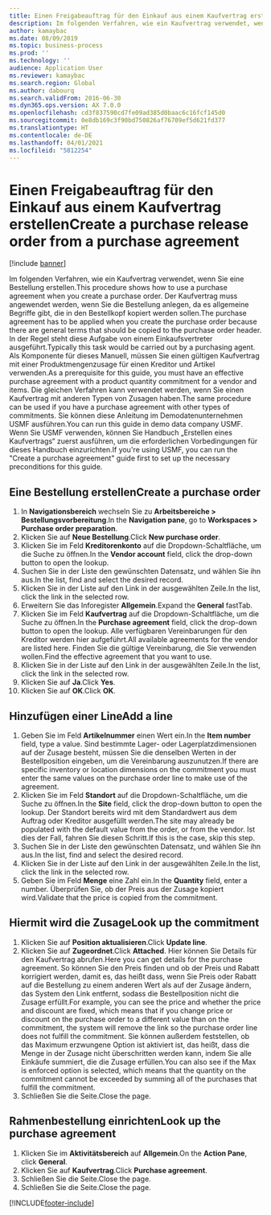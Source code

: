 ```yaml
---
title: Einen Freigabeauftrag für den Einkauf aus einem Kaufvertrag erstellen
description: Im folgenden Verfahren, wie ein Kaufvertrag verwendet, wenn Sie eine Bestellung erstellen.
author: kamaybac
ms.date: 08/09/2019
ms.topic: business-process
ms.prod: ''
ms.technology: ''
audience: Application User
ms.reviewer: kamaybac
ms.search.region: Global
ms.author: dabourq
ms.search.validFrom: 2016-06-30
ms.dyn365.ops.version: AX 7.0.0
ms.openlocfilehash: cd3f837590cd7fe09ad385d0baac6c16fcf145d0
ms.sourcegitcommit: 0e8db169c3f90bd750826af76709ef5d621fd377
ms.translationtype: HT
ms.contentlocale: de-DE
ms.lasthandoff: 04/01/2021
ms.locfileid: "5812254"
---
```

# <a name="create-a-purchase-release-order-from-a-purchase-agreement"></a><span data-ttu-id="44de7-103">Einen Freigabeauftrag für den Einkauf aus einem Kaufvertrag erstellen</span><span class="sxs-lookup"><span data-stu-id="44de7-103">Create a purchase release order from a purchase agreement</span></span>

[!include [banner](../../includes/banner.md)]

<span data-ttu-id="44de7-104">Im folgenden Verfahren, wie ein Kaufvertrag verwendet, wenn Sie eine Bestellung erstellen.</span><span class="sxs-lookup"><span data-stu-id="44de7-104">This procedure shows how to use a purchase agreement when you create a purchase order.</span></span> <span data-ttu-id="44de7-105">Der Kaufvertrag muss angewendet werden, wenn Sie die Bestellung anlegen, da es allgemeine Begriffe gibt, die in den Bestellkopf kopiert werden sollen.</span><span class="sxs-lookup"><span data-stu-id="44de7-105">The purchase agreement has to be applied when you create the purchase order because there are general terms that should be copied to the purchase order header.</span></span> <span data-ttu-id="44de7-106">In der Regel steht diese Aufgabe von einem Einkaufsvertreter ausgeführt.</span><span class="sxs-lookup"><span data-stu-id="44de7-106">Typically this task would be carried out by a purchasing agent.</span></span> <span data-ttu-id="44de7-107">Als Komponente für dieses Manuell, müssen Sie einen gültigen Kaufvertrag mit einer Produktmengenzusage für einen Kreditor und Artikel verwenden.</span><span class="sxs-lookup"><span data-stu-id="44de7-107">As a prerequisite for this guide, you must have an effective purchase agreement with a product quantity commitment for a vendor and items.</span></span> <span data-ttu-id="44de7-108">Die gleichen Verfahren kann verwendet werden, wenn Sie einen Kaufvertrag mit anderen Typen von Zusagen haben.</span><span class="sxs-lookup"><span data-stu-id="44de7-108">The same procedure can be used if you have a purchase agreement with other types of commitments.</span></span> <span data-ttu-id="44de7-109">Sie können diese Anleitung im Demodatenunternehmen USMF ausführen.</span><span class="sxs-lookup"><span data-stu-id="44de7-109">You can run this guide in demo data company USMF.</span></span> <span data-ttu-id="44de7-110">Wenn Sie USMF verwenden, können Sie Handbuch „Erstellen eines Kaufvertrags“ zuerst ausführen, um die erforderlichen Vorbedingungen für dieses Handbuch einzurichten.</span><span class="sxs-lookup"><span data-stu-id="44de7-110">If you're using USMF, you can run the "Create a purchase agreement" guide first to set up the necessary preconditions for this guide.</span></span>


## <a name="create-a-purchase-order"></a><span data-ttu-id="44de7-111">Eine Bestellung erstellen</span><span class="sxs-lookup"><span data-stu-id="44de7-111">Create a purchase order</span></span>
1. <span data-ttu-id="44de7-112">In **Navigationsbereich** wechseln Sie zu **Arbeitsbereiche > Bestellungsvorbereitung**.</span><span class="sxs-lookup"><span data-stu-id="44de7-112">In the **Navigation pane**, go to **Workspaces > Purchase order preparation**.</span></span> 
2. <span data-ttu-id="44de7-113">Klicken Sie auf **Neue Bestellung**.</span><span class="sxs-lookup"><span data-stu-id="44de7-113">Click **New purchase order**.</span></span>
3. <span data-ttu-id="44de7-114">Klicken Sie im Feld **Kreditorenkonto** auf die Dropdown-Schaltfläche, um die Suche zu öffnen.</span><span class="sxs-lookup"><span data-stu-id="44de7-114">In the **Vendor account** field, click the drop-down button to open the lookup.</span></span>
4. <span data-ttu-id="44de7-115">Suchen Sie in der Liste den gewünschten Datensatz, und wählen Sie ihn aus.</span><span class="sxs-lookup"><span data-stu-id="44de7-115">In the list, find and select the desired record.</span></span>
5. <span data-ttu-id="44de7-116">Klicken Sie in der Liste auf den Link in der ausgewählten Zeile.</span><span class="sxs-lookup"><span data-stu-id="44de7-116">In the list, click the link in the selected row.</span></span>
6. <span data-ttu-id="44de7-117">Erweitern Sie das Inforegister **Allgemein**.</span><span class="sxs-lookup"><span data-stu-id="44de7-117">Expand the **General** fastTab.</span></span>
7. <span data-ttu-id="44de7-118">Klicken Sie im Feld **Kaufvertrag** auf die Dropdown-Schaltfläche, um die Suche zu öffnen.</span><span class="sxs-lookup"><span data-stu-id="44de7-118">In the **Purchase agreement** field, click the drop-down button to open the lookup.</span></span> <span data-ttu-id="44de7-119">Alle verfügbaren Vereinbarungen für den Kreditor werden hier aufgeführt.</span><span class="sxs-lookup"><span data-stu-id="44de7-119">All available agreements for the vendor are listed here.</span></span> <span data-ttu-id="44de7-120">Finden Sie die gültige Vereinbarung, die Sie verwenden wollen.</span><span class="sxs-lookup"><span data-stu-id="44de7-120">Find the effective agreement that you want to use.</span></span>  
8. <span data-ttu-id="44de7-121">Klicken Sie in der Liste auf den Link in der ausgewählten Zeile.</span><span class="sxs-lookup"><span data-stu-id="44de7-121">In the list, click the link in the selected row.</span></span>
9. <span data-ttu-id="44de7-122">Klicken Sie auf **Ja**.</span><span class="sxs-lookup"><span data-stu-id="44de7-122">Click **Yes**.</span></span>
10. <span data-ttu-id="44de7-123">Klicken Sie auf **OK**.</span><span class="sxs-lookup"><span data-stu-id="44de7-123">Click **OK**.</span></span>

## <a name="add-a-line"></a><span data-ttu-id="44de7-124">Hinzufügen einer Line</span><span class="sxs-lookup"><span data-stu-id="44de7-124">Add a line</span></span>
1. <span data-ttu-id="44de7-125">Geben Sie im Feld **Artikelnummer** einen Wert ein.</span><span class="sxs-lookup"><span data-stu-id="44de7-125">In the **Item number** field, type a value.</span></span> <span data-ttu-id="44de7-126">Sind bestimmte Lager- oder Lagerplatzdimensionen auf der Zusage besteht, müssen Sie die denselben Werten in der Bestellposition eingeben, um die Vereinbarung auszunutzen.</span><span class="sxs-lookup"><span data-stu-id="44de7-126">If there are specific inventory or location dimensions on the commitment you must enter the same values on the purchase order line to make use of the agreement.</span></span>  
2. <span data-ttu-id="44de7-127">Klicken Sie im Feld **Standort** auf die Dropdown-Schaltfläche, um die Suche zu öffnen.</span><span class="sxs-lookup"><span data-stu-id="44de7-127">In the **Site** field, click the drop-down button to open the lookup.</span></span> <span data-ttu-id="44de7-128">Der Standort bereits wird mit dem Standardwert aus dem Auftrag oder Kreditor ausgefüllt werden.</span><span class="sxs-lookup"><span data-stu-id="44de7-128">The site may already be populated with the default value from the order, or from the vendor.</span></span> <span data-ttu-id="44de7-129">Ist dies der Fall, fahren Sie diesen Schritt.</span><span class="sxs-lookup"><span data-stu-id="44de7-129">If this is the case, skip this step.</span></span>  
3. <span data-ttu-id="44de7-130">Suchen Sie in der Liste den gewünschten Datensatz, und wählen Sie ihn aus.</span><span class="sxs-lookup"><span data-stu-id="44de7-130">In the list, find and select the desired record.</span></span>
4. <span data-ttu-id="44de7-131">Klicken Sie in der Liste auf den Link in der ausgewählten Zeile.</span><span class="sxs-lookup"><span data-stu-id="44de7-131">In the list, click the link in the selected row.</span></span>
5. <span data-ttu-id="44de7-132">Geben Sie im Feld **Menge** eine Zahl ein.</span><span class="sxs-lookup"><span data-stu-id="44de7-132">In the **Quantity** field, enter a number.</span></span> <span data-ttu-id="44de7-133">Überprüfen Sie, ob der Preis aus der Zusage kopiert wird.</span><span class="sxs-lookup"><span data-stu-id="44de7-133">Validate that the price is copied from the commitment.</span></span>  

## <a name="look-up-the-commitment"></a><span data-ttu-id="44de7-134">Hiermit wird die Zusage</span><span class="sxs-lookup"><span data-stu-id="44de7-134">Look up the commitment</span></span>
1. <span data-ttu-id="44de7-135">Klicken Sie auf **Position aktualisieren**.</span><span class="sxs-lookup"><span data-stu-id="44de7-135">Click **Update line**.</span></span>
2. <span data-ttu-id="44de7-136">Klicken Sie auf **Zugeordnet**.</span><span class="sxs-lookup"><span data-stu-id="44de7-136">Click **Attached**.</span></span> <span data-ttu-id="44de7-137">Hier können Sie Details für den Kaufvertrag abrufen.</span><span class="sxs-lookup"><span data-stu-id="44de7-137">Here you can get details for the purchase agreement.</span></span> <span data-ttu-id="44de7-138">So können Sie den Preis finden und ob der Preis und Rabatt korrigiert werden, damit es, das heißt dass, wenn Sie Preis oder Rabatt auf die Bestellung zu einem anderen Wert als auf der Zusage ändern, das System den Link entfernt, sodass die Bestellposition nicht die Zusage erfüllt.</span><span class="sxs-lookup"><span data-stu-id="44de7-138">For example, you can see the price and whether the price and discount are fixed, which means that if you change price or discount on the purchase order to a different value than on the commitment, the system will remove the link so the purchase order line does not fulfill the commitment.</span></span> <span data-ttu-id="44de7-139">Sie können außerdem feststellen, ob das Maximum erzwungene Option ist aktiviert ist, das heißt, dass die Menge in der Zusage nicht überschritten werden kann, indem Sie alle Einkäufe summiert, die die Zusage erfüllen.</span><span class="sxs-lookup"><span data-stu-id="44de7-139">You can also see if the Max is enforced option is selected, which means that the quantity on the commitment cannot be exceeded by summing all of the purchases that fulfill the commitment.</span></span>  
3. <span data-ttu-id="44de7-140">Schließen Sie die Seite.</span><span class="sxs-lookup"><span data-stu-id="44de7-140">Close the page.</span></span>

## <a name="look-up-the-purchase-agreement"></a><span data-ttu-id="44de7-141">Rahmenbestellung einrichten</span><span class="sxs-lookup"><span data-stu-id="44de7-141">Look up the purchase agreement</span></span>
1. <span data-ttu-id="44de7-142">Klicken Sie im **Aktivitätsbereich** auf **Allgemein**.</span><span class="sxs-lookup"><span data-stu-id="44de7-142">On the **Action Pane**, click **General**.</span></span>
2. <span data-ttu-id="44de7-143">Klicken Sie auf **Kaufvertrag**.</span><span class="sxs-lookup"><span data-stu-id="44de7-143">Click **Purchase agreement**.</span></span>
3. <span data-ttu-id="44de7-144">Schließen Sie die Seite.</span><span class="sxs-lookup"><span data-stu-id="44de7-144">Close the page.</span></span>
4. <span data-ttu-id="44de7-145">Schließen Sie die Seite.</span><span class="sxs-lookup"><span data-stu-id="44de7-145">Close the page.</span></span>



[!INCLUDE[footer-include](../../../includes/footer-banner.md)]